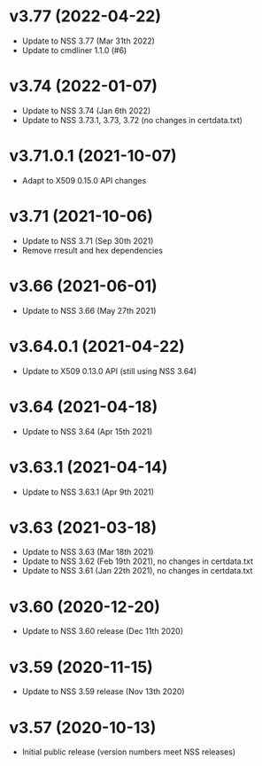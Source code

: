 # v3.77 (2022-04-22)

* Update to NSS 3.77 (Mar 31th 2022)
* Update to cmdliner 1.1.0 (#6)

# v3.74 (2022-01-07)

* Update to NSS 3.74 (Jan 6th 2022)
* Update to NSS 3.73.1, 3.73, 3.72 (no changes in certdata.txt)

# v3.71.0.1 (2021-10-07)

* Adapt to X509 0.15.0 API changes

# v3.71 (2021-10-06)

* Update to NSS 3.71 (Sep 30th 2021)
* Remove rresult and hex dependencies

# v3.66 (2021-06-01)

* Update to NSS 3.66 (May 27th 2021)

# v3.64.0.1 (2021-04-22)

* Update to X509 0.13.0 API (still using NSS 3.64)

# v3.64 (2021-04-18)

* Update to NSS 3.64 (Apr 15th 2021)

# v3.63.1 (2021-04-14)

* Update to NSS 3.63.1 (Apr 9th 2021)

# v3.63 (2021-03-18)

* Update to NSS 3.63 (Mar 18th 2021)
* Update to NSS 3.62 (Feb 19th 2021), no changes in certdata.txt
* Update to NSS 3.61 (Jan 22th 2021), no changes in certdata.txt

# v3.60 (2020-12-20)

* Update to NSS 3.60 release (Dec 11th 2020)

# v3.59 (2020-11-15)

* Update to NSS 3.59 release (Nov 13th 2020)

# v3.57 (2020-10-13)

* Initial public release (version numbers meet NSS releases)
